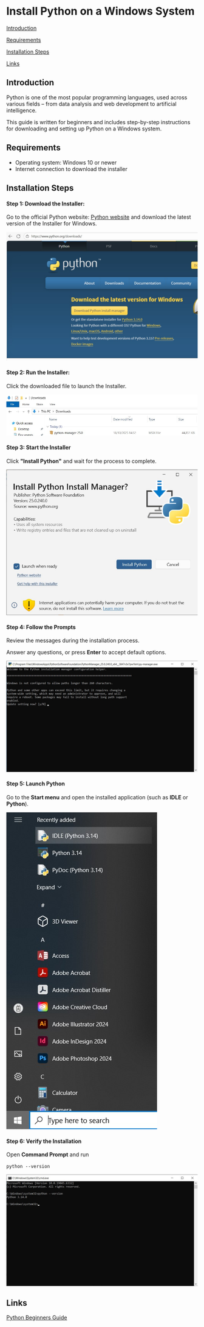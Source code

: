 # Install Python on a Windows System

[Introduction](#introduction)

[Requirements](#requirements)

[Installation Steps](#installation-steps)

[Links](#links)


## Introduction 
Python is one of the most popular programming languages, used across various fields – from data analysis and web development to artificial intelligence.

This guide is written for beginners and includes step-by-step instructions for downloading and setting up Python on a Windows system.

## Requirements

- Operating system: Windows 10 or newer
- Internet connection to download the installer

## Installation Steps

#### Step 1: Download the Installer:

Go to the official Python website: [Python website](https://www.python.org/downloads/) and download the latest version of the Installer for Windows.

<kbd>![Download Python installer](img/download.jpg)</kbd>

#### Step 2: Run the Installer: 

Click the downloaded file to launch the Installer.

<kbd>![Run installer file](img/installer_file.jpg)</kbd>

#### Step 3: Start the Installer


Click **"Install Python"** and wait for the process to complete.  

<kbd>![Installer step 1](img/installer_step1.jpg)</kbd>

#### Step 4: Follow the Prompts  

Review the messages during the installation process.

Answer any questions, or press **Enter** to accept default options.

<kbd>![Installer step 2](img/installer_step2.jpg)</kbd>

#### Step 5: Launch Python 
Go to the **Start menu** and open the installed application (such as **IDLE** or **Python**).

<kbd>![Start menu](img/start_menu.jpg)</kbd>

#### Step 6: Verify the Installation  

Open **Command Prompt** and run 

```
python --version
``` 

<kbd>![Verify Python installation](img/installation_verification.jpg)</kbd>

## Links
[Python Beginners Guide](https://wiki.python.org/moin/BeginnersGuide)

